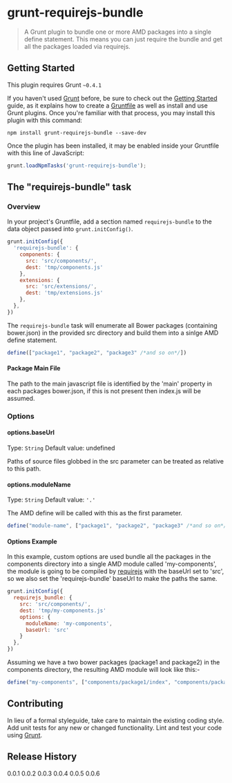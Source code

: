 # grunt-requirejs-bundle

> A Grunt plugin to bundle one or more AMD packages into a single define statement. This means you can just require the bundle and get all the packages loaded via requirejs.

## Getting Started
This plugin requires Grunt `~0.4.1`

If you haven't used [Grunt](http://gruntjs.com/) before, be sure to check out the [Getting Started](http://gruntjs.com/getting-started) guide, as it explains how to create a [Gruntfile](http://gruntjs.com/sample-gruntfile) as well as install and use Grunt plugins. Once you're familiar with that process, you may install this plugin with this command:

```shell
npm install grunt-requirejs-bundle --save-dev
```

Once the plugin has been installed, it may be enabled inside your Gruntfile with this line of JavaScript:

```js
grunt.loadNpmTasks('grunt-requirejs-bundle');
```

## The "requirejs-bundle" task

### Overview
In your project's Gruntfile, add a section named `requirejs-bundle` to the data object passed into `grunt.initConfig()`.

```js
grunt.initConfig({
  'requirejs-bundle': {
    components: {
      src: 'src/components/',
      dest: 'tmp/components.js'   
    },
    extensions: {
      src: 'src/extensions/',
      dest: 'tmp/extensions.js'   
    },
  },
})
```

The `requirejs-bundle` task will enumerate all Bower packages (containing bower.json) in the provided src directory and build them into a sinlge AMD define statement.

```js
define(["package1", "package2", "package3" /*and so on*/])
```

#### Package Main File
The path to the main javascript file is identified by the 'main' property in each packages bower.json, if this is not present then index.js will be assumed.


### Options

#### options.baseUrl
Type: `String`
Default value: undefined

Paths of source files globbed in the src parameter can be treated as relative to this path. 

#### options.moduleName
Type: `String`
Default value: `'.'`

The AMD define will be called with this as the first parameter.

```js
define("module-name", ["package1", "package2", "package3" /*and so on*/])
```

#### Options Example
In this example, custom options are used bundle all the packages in the components directory into a single AMD module called 'my-components', the module is going to be compiled by [requirejs](http://requirejs.org/) with the baseUrl set to 'src', so we also set the 'requirejs-bundle' baseUrl to make the paths the same.

```js
grunt.initConfig({
  requirejs_bundle: {
    src: 'src/components/',
    dest: 'tmp/my-components.js'
    options: {
      moduleName: 'my-components',
      baseUrl: 'src'
    }
  },
})
```

Assuming we have a two bower packages (package1 and package2) in the components directory, the resulting AMD module will look like this:-

```js
define("my-components", ["components/package1/index", "components/package1/index"]);
```

## Contributing
In lieu of a formal styleguide, take care to maintain the existing coding style. Add unit tests for any new or changed functionality. Lint and test your code using [Grunt](http://gruntjs.com/).

## Release History
0.0.1
0.0.2
0.0.3
0.0.4
0.0.5
0.0.6

